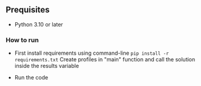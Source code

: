 ## Prequisites
- Python 3.10 or later
### How to run
- First install requirements using command-line
    ``` pip install -r requirements.txt ```
Create profiles in "main" function and call the solution inside the results variable

- Run the code
